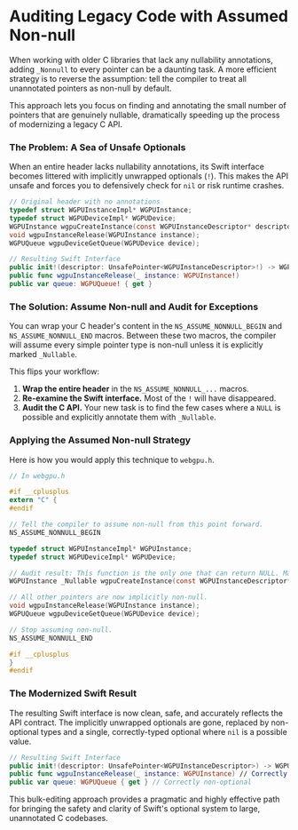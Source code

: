 # Auditing Legacy Code with Assumed Non-null

When working with older C libraries that lack any nullability annotations, adding `_Nonnull` to every pointer can be a daunting task. A more efficient strategy is to reverse the assumption: tell the compiler to treat all unannotated pointers as non-null by default.

This approach lets you focus on finding and annotating the small number of pointers that are genuinely nullable, dramatically speeding up the process of modernizing a legacy C API.

### The Problem: A Sea of Unsafe Optionals

When an entire header lacks nullability annotations, its Swift interface becomes littered with implicitly unwrapped optionals (`!`). This makes the API unsafe and forces you to defensively check for `nil` or risk runtime crashes.

```c
// Original header with no annotations
typedef struct WGPUInstanceImpl* WGPUInstance;
typedef struct WGPUDeviceImpl* WGPUDevice;
WGPUInstance wgpuCreateInstance(const WGPUInstanceDescriptor* descriptor);
void wgpuInstanceRelease(WGPUInstance instance);
WGPUQueue wgpuDeviceGetQueue(WGPUDevice device);
```

```swift
// Resulting Swift Interface
public init!(descriptor: UnsafePointer<WGPUInstanceDescriptor>!) -> WGPUInstance!
public func wgpuInstanceRelease(_ instance: WGPUInstance!)
public var queue: WGPUQueue! { get }
```

### The Solution: Assume Non-null and Audit for Exceptions

You can wrap your C header's content in the `NS_ASSUME_NONNULL_BEGIN` and `NS_ASSUME_NONNULL_END` macros. Between these two macros, the compiler will assume every simple pointer type is non-null unless it is explicitly marked `_Nullable`.

This flips your workflow:
1.  **Wrap the entire header** in the `NS_ASSUME_NONNULL_...` macros.
2.  **Re-examine the Swift interface.** Most of the `!` will have disappeared.
3.  **Audit the C API.** Your new task is to find the few cases where a `NULL` is possible and explicitly annotate them with `_Nullable`.

### Applying the Assumed Non-null Strategy

Here is how you would apply this technique to `webgpu.h`.

```c
// In webgpu.h

#if __cplusplus
extern "C" {
#endif

// Tell the compiler to assume non-null from this point forward.
NS_ASSUME_NONNULL_BEGIN

typedef struct WGPUInstanceImpl* WGPUInstance;
typedef struct WGPUDeviceImpl* WGPUDevice;

// Audit result: This function is the only one that can return NULL. Mark it explicitly.
WGPUInstance _Nullable wgpuCreateInstance(const WGPUInstanceDescriptor* descriptor);

// All other pointers are now implicitly non-null.
void wgpuInstanceRelease(WGPUInstance instance);
WGPUQueue wgpuDeviceGetQueue(WGPUDevice device);

// Stop assuming non-null.
NS_ASSUME_NONNULL_END

#if __cplusplus
}
#endif
```

### The Modernized Swift Result

The resulting Swift interface is now clean, safe, and accurately reflects the API contract. The implicitly unwrapped optionals are gone, replaced by non-optional types and a single, correctly-typed optional where `nil` is a possible value.

```swift
// Resulting Swift Interface
public init!(descriptor: UnsafePointer<WGPUInstanceDescriptor>) -> WGPUInstance? // Correctly optional
public func wgpuInstanceRelease(_ instance: WGPUInstance) // Correctly non-optional
public var queue: WGPUQueue { get } // Correctly non-optional
```

This bulk-editing approach provides a pragmatic and highly effective path for bringing the safety and clarity of Swift's optional system to large, unannotated C codebases.
